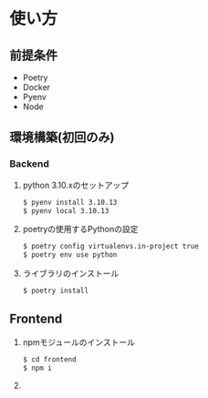 # 使い方

## 前提条件
- Poetry
- Docker
- Pyenv
- Node

## 環境構築(初回のみ)

### Backend

1. python 3.10.xのセットアップ
    ```bash
    $ pyenv install 3.10.13
    $ pyenv local 3.10.13
    ```

1. poetryの使用するPythonの設定
    ```bash
    $ poetry config virtualenvs.in-project true
    $ poetry env use python
    ```

1. ライブラリのインストール
    ```bash
    $ poetry install
    ```


## Frontend

1. npmモジュールのインストール
    ```bash
    $ cd frontend
    $ npm i
    ```

1. 
